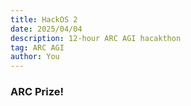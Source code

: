 ```yaml
---
title: HackOS 2
date: 2025/04/04
description: 12-hour ARC AGI hacakthon
tag: ARC AGI
author: You
---
```


### ARC Prize!
